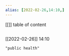 ```yaml
---
alias: [2022-02-26,14:10,]
---
```

[[]]
table of content
```toc
```

[[2022-02-26]] 14:10

```query
"public health"
```
